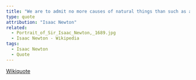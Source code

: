 ```yaml
---
title: "We are to admit no more causes of natural things than such as are both true and sufficient to explain their appearances."
type: quote
attribution: "Isaac Newton"
related:
  - Portrait_of_Sir_Isaac_Newton,_1689.jpg
  - Isaac Newton - Wikipedia
tags:
  - Isaac Newton
  - Quote
---
```

[Wikiquote](https://en.wikiquote.org/wiki/Isaac_Newton)